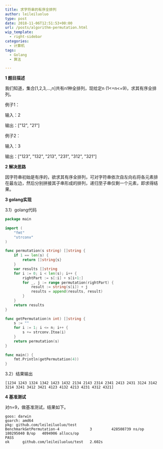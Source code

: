 ```yaml
---
title: 求字符串的有序全排列
author: leileiluoluo
type: post
date: 2018-11-06T12:51:53+00:00
url: /posts/algorithm-permutation.html
wip_template:
  - right-sidebar
categories:
  - 计算机
tags:
  - Golang
  - 算法

---
```

**1 题目描述**
  
我们知道，集合[1,2,3,...,n]共有n!种全排列，现给定n (1<=n<=9)，求其有序全排列。

例子1：

输入：2

输出：["12", "21"]

例子2：

输入：3

输出：["123", "132", "213", "231", "312", "321"]

**2 解决思路**
  
因字符串初始是有序的，欲求其有序全排列，可对字符串依次自左向右将各元素排在最左边，然后分别拼接其子串形成的排列，递归至子串仅剩一个元素，即求得结果。

**3 golang实现**
  
3.1）golang代码

```go
package main  
  
import (  
    "fmt"  
    "strconv"  
)  
  
func permutation(s string) []string {  
    if 1 == len(s) {  
        return []string{s}  
    }  
    var results []string  
    for i := 0; i < len(s); i++ {  
        rightPart := s[:i] + s[i+1:]  
        for _, j := range permutation(rightPart) {  
            result := string(s[i]) + j  
            results = append(results, result)  
        }  
    }  
    return results  
}  
  
func getPermutation(n int) []string {  
    s := ""  
    for i := 1; i <= n; i++ {  
        s += strconv.Itoa(i)  
    }  
    return permutation(s)  
}  
  
func main() {  
    fmt.Println(getPermutation(4))  
}
```

3.2）结果输出

```
[1234 1243 1324 1342 1423 1432 2134 2143 2314 2341 2413 2431 3124 3142 3214 3241 3412 3421 4123 4132 4213 4231 4312 4321]
```

**4 基准测试**
  
对n=9，做基准测试，结果如下。

```
goos: darwin  
goarch: amd64  
pkg: github.com/leileiluoluo/test  
BenchmarkGetPermutation-4              3         428508739 ns/op        180295040 B/op   4094906 allocs/op  
PASS  
ok      github.com/leileiluoluo/test   2.602s
```